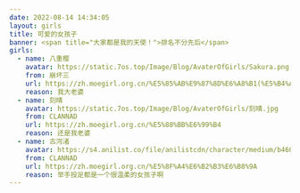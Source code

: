 ```yaml
---
date: 2022-08-14 14:34:05
layout: girls
title: 可爱的女孩子
banner: <span title="大家都是我的天使！">排名不分先后</span>
girls:
  - name: 八重樱
    avatar: https://static.7os.top/Image/Blog/AvaterOfGirls/Sakura.png
    from: 崩坏三
    url: https://zh.moegirl.org.cn/%E5%85%AB%E9%87%8D%E6%A8%B1(%E5%B4%A9%E5%9D%8F%E7%B3%BB%E5%88%97)#
    reason: 我大老婆
  - name: 刻晴
    avatar: https://static.7os.top/Image/Blog/AvaterOfGirls/刻晴.jpg
    from: CLANNAD
    url: https://zh.moegirl.org.cn/%E5%88%BB%E6%99%B4
    reason: 还是我老婆
  - name: 古河渚
    avatar: https://s4.anilist.co/file/anilistcdn/character/medium/b4604-YFJiWeuGSIYf.png
    from: CLANNAD
    url: https://zh.moegirl.org.cn/%E5%8F%A4%E6%B2%B3%E6%B8%9A
    reason: 举手投足都是一个很温柔的女孩子啊
---
```

